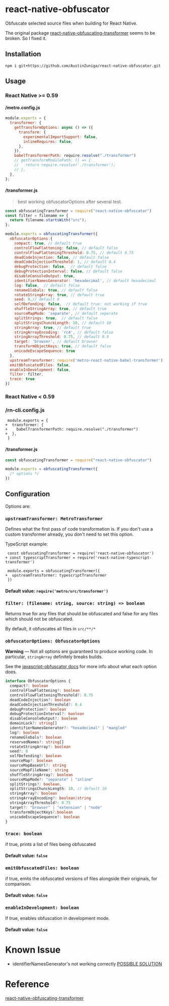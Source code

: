 # react-native-obfuscator

Obfuscate selected source files when building for React Native. 


The original package [react-native-obfuscating-transformer](https://github.com/javascript-obfuscator/react-native-obfuscating-transformer) seems to be broken. So I fixed it.


## Installation

    npm i git+https://github.com/AustinZuniga/react-native-obfuscator.git

## Usage

### React Native >= 0.59

#### /metro.config.js

```js
module.exports = {
  transformer: {
    getTransformOptions: async () => ({
      transform: {
        experimentalImportSupport: false,
        inlineRequires: false,
      },
    }),
    babelTransformerPath: require.resolve("./transformer")
    // getTransformModulePath: () => {
    //   return require.resolve('./transformer');
    // },
  },
};
```

#### /transformer.js
> best working obfuscatorOptions after several test.

```js
const obfuscatingTransformer = require("react-native-obfuscator")
const filter = filename => { 
  return filename.startsWith("src");
};

module.exports = obfuscatingTransformer({
  obfuscatorOptions:{
    compact: true, // default true
    controlFlowFlattening: false, // default false
    controlFlowFlatteningThreshold: 0.75, // default 0.75
    deadCodeInjection: false, // default false
    deadCodeInjectionThreshold: 1, // default 0.4
    debugProtection: false,  // default false
    debugProtectionInterval: false, // default false
    disableConsoleOutput: true, 
    identifierNamesGenerator: 'hexadecimal', // default hexadecimal
    log: false,  // default false
    renameGlobals: true, // default false
    rotateStringArray: true, // default true
    seed: 0,// default 0
    selfDefending: false,  // default true: not working if true
    shuffleStringArray: true, // default true
    sourceMapMode: 'separate', // default seperate
    splitStrings: true,  // default false
    splitStringsChunckLength: 10, // default 10
    stringArray: true, // default true
    stringArrayEncoding: 'rc4', // default false
    stringArrayThreshold: 0.75, // default 0.8
    target: 'browser', // default browser
    transformObjectKeys: true, // default false
    unicodeEscapeSequence: true
  },
  upstreamTransformer: require('metro-react-native-babel-transformer'),
  emitObfuscatedFiles: false,
  enableInDevelopment: false,
  filter: filter,
  trace: true
})
```

### React Native < 0.59

### /rn-cli.config.js

```dif
 module.exports = {
+  transformer: {
+    babelTransformerPath: require.resolve("./transformer")
+  },
 }
```

#### /transformer.js

```js
const obfuscatingTransformer = require("react-native-obfuscator")

module.exports = obfuscatingTransformer({
  /* options */
})
```

## Configuration

Options are:

### `upstreamTransformer: MetroTransformer`

Defines what the first pass of code transformation is. If you don't use a custom transformer already,
you don't need to set this option.

TypeScript example:

```dif
 const obfuscatingTransformer = require('react-native-obfuscator')
+ const typescriptTransformer = require('react-native-typescript-transformer')

 module.exports = obfuscatingTransformer({
+  upstreamTransformer: typescriptTransformer
 })
```

#### Default value: `require('metro/src/transformer')`

### `filter: (filename: string, source: string) => boolean`

Returns true for any files that should be obfuscated and false for any files which should not be obfuscated.

By default, it obfuscates all files in `src/**/*`

### `obfuscatorOptions: ObfuscatorOptions`

**Warning** — Not all options are guaranteed to produce working code. In particular, `stringArray` definitely breaks builds.

See the [javascript-obfuscator docs](https://github.com/javascript-obfuscator/javascript-obfuscator) for more info about what each option does.

```ts
interface ObfuscatorOptions {
  compact?: boolean
  controlFlowFlattening?: boolean
  controlFlowFlatteningThreshold?: 0.75
  deadCodeInjection?: boolean
  deadCodeInjectionThreshold?: 0.4
  debugProtection?: boolean
  debugProtectionInterval?: boolean
  disableConsoleOutput?: boolean
  domainLock?: string[]
  identifierNamesGenerator?: "hexadecimal" | "mangled"
  log?: boolean
  renameGlobals?: boolean
  reservedNames?: string[]
  rotateStringArray?: boolean
  seed?: 0
  selfDefending?: boolean
  sourceMap?: boolean
  sourceMapBaseUrl?: string
  sourceMapFileName?: string
  shuffleStringArray?: boolean
  sourceMapMode?: "separate" | "inline"
  splitStrings?: boolean,
  splitStringsChunckLength: 10, // default 10
  stringArray?: boolean
  stringArrayEncoding?: boolean|string
  stringArrayThreshold?: 0.75
  target?: "browser" | "extension" | "node"
  transformObjectKeys?:boolean
  unicodeEscapeSequence?: boolean
}
```

### `trace: boolean`

if true, prints a list of files being obfuscated

#### Default value: `false`

### `emitObfuscatedFiles: boolean`

if true, emits the obfuscated versions of files alongside their originals, for comparison.

#### Default value: `false`

### `enableInDevelopment: boolean`

If true, enables obfuscation in development mode.

#### Default value: `false`


# Known Issue

* identifierNamesGenerator's not working correctly 
[POSSIBLE SOLUTION](https://github.com/javascript-obfuscator/react-native-obfuscating-transformer/issues/28#issuecomment-607931944)

# Reference 

[react-native-obfuscating-transformer](https://github.com/javascript-obfuscator/react-native-obfuscating-transformer)